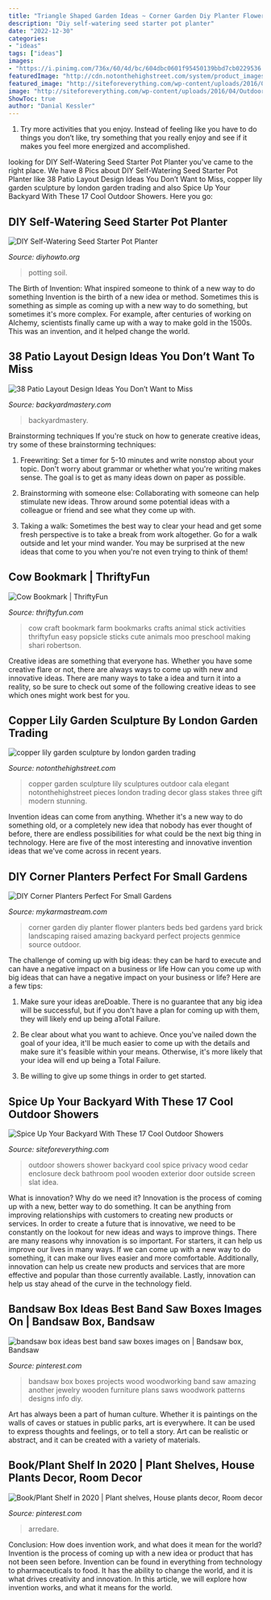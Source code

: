 ```yaml
---
title: "Triangle Shaped Garden Ideas ~ Corner Garden Diy Planter Flower Planters Beds Bed Gardens Yard Brick Landscaping Raised Amazing Backyard Perfect Projects Genmice Source Outdoor"
description: "Diy self-watering seed starter pot planter"
date: "2022-12-30"
categories:
- "ideas"
tags: ["ideas"]
images:
- "https://i.pinimg.com/736x/60/4d/bc/604dbc0601f95450139bbd7cb0229536.jpg"
featuredImage: "http://cdn.notonthehighstreet.com/system/product_images/images/000/846/221/original_new-copper-lily-garden-sculpture.jpg"
featured_image: "http://siteforeverything.com/wp-content/uploads/2016/04/Outdoor-Shower-14.jpg"
image: "http://siteforeverything.com/wp-content/uploads/2016/04/Outdoor-Shower-14.jpg"
ShowToc: true
author: "Danial Kessler"
---
```



1. Try more activities that you enjoy. Instead of feeling like you have to do things you don’t like, try something that you really enjoy and see if it makes you feel more energized and accomplished. 

	

		
looking for DIY Self-Watering Seed Starter Pot Planter you've came to the right place. We have 8 Pics about DIY Self-Watering Seed Starter Pot Planter like 38 Patio Layout Design Ideas You Don’t Want to Miss, copper lily garden sculpture by london garden trading and also Spice Up Your Backyard With These 17 Cool Outdoor Showers. Here you go:
		
    
## DIY Self-Watering Seed Starter Pot Planter

<img loading=lazy src="https://www.diyhowto.org/wp-content/uploads/2015/12/DIYHowto-DIY-Self-Watering-Seed-Starter-Pot-Planter1.jpg" onerror="this.onerror=null;this.src='https://tse3.mm.bing.net/th?id=OIP.uVNl_RwVZPHyURGsKYNN3gHaLH&amp;pid=15.1';" alt="DIY Self-Watering Seed Starter Pot Planter">

_Source: diyhowto.org_

>potting soil. 

	

The Birth of Invention: What inspired someone to think of a new way to do something
Invention is the birth of a new idea or method. Sometimes this is something as simple as coming up with a new way to do something, but sometimes it's more complex. For example, after centuries of working on Alchemy, scientists finally came up with a way to make gold in the 1500s. This was an invention, and it helped change the world.

    
## 38 Patio Layout Design Ideas You Don’t Want To Miss

<img loading=lazy src="http://backyardmastery.com/wp-content/uploads/2017/05/1-patio-layout-design-ideas.jpg" onerror="this.onerror=null;this.src='https://tse1.mm.bing.net/th?id=OIP.0s28DLBz0f4BYufKV3OzZQHaI9&amp;pid=15.1';" alt="38 Patio Layout Design Ideas You Don’t Want to Miss">

_Source: backyardmastery.com_

>backyardmastery. 

	

Brainstorming techniques
If you're stuck on how to generate creative ideas, try some of these brainstorming techniques:
1. Freewriting: Set a timer for 5-10 minutes and write nonstop about your topic. Don't worry about grammar or whether what you're writing makes sense. The goal is to get as many ideas down on paper as possible.

2. Brainstorming with someone else: Collaborating with someone can help stimulate new ideas. Throw around some potential ideas with a colleague or friend and see what they come up with.

3. Taking a walk: Sometimes the best way to clear your head and get some fresh perspective is to take a break from work altogether. Go for a walk outside and let your mind wander. You may be surprised at the new ideas that come to you when you're not even trying to think of them!

    
## Cow Bookmark | ThriftyFun

<img loading=lazy src="http://img.thrfun.com/img/014/259/cow_bookmark_1_fancy.jpg" onerror="this.onerror=null;this.src='https://tse3.mm.bing.net/th?id=OIP.RBelBx71vopUrMiTrzEcbgHaK-&amp;pid=15.1';" alt="Cow Bookmark | ThriftyFun">

_Source: thriftyfun.com_

>cow craft bookmark farm bookmarks crafts animal stick activities thriftyfun easy popsicle sticks cute animals moo preschool making shari robertson. 

	

Creative ideas are something that everyone has. Whether you have some creative flare or not, there are always ways to come up with new and innovative ideas. There are many ways to take a idea and turn it into a reality, so be sure to check out some of the following creative ideas to see which ones might work best for you.

    
## Copper Lily Garden Sculpture By London Garden Trading

<img loading=lazy src="http://cdn.notonthehighstreet.com/system/product_images/images/000/846/221/original_new-copper-lily-garden-sculpture.jpg" onerror="this.onerror=null;this.src='https://tse2.mm.bing.net/th?id=OIP.zM7QYq77hyC-751GFNlG-QHaHa&amp;pid=15.1';" alt="copper lily garden sculpture by london garden trading">

_Source: notonthehighstreet.com_

>copper garden sculpture lily sculptures outdoor cala elegant notonthehighstreet pieces london trading decor glass stakes three gift modern stunning. 

	

Invention ideas can come from anything. Whether it's a new way to do something old, or a completely new idea that nobody has ever thought of before, there are endless possibilities for what could be the next big thing in technology. Here are five of the most interesting and innovative invention ideas that we've come across in recent years.

    
## DIY Corner Planters Perfect For Small Gardens

<img loading=lazy src="https://mykarmastream.com/wp-content/uploads/2017/05/corner-planters-7.jpg" onerror="this.onerror=null;this.src='https://tse1.mm.bing.net/th?id=OIP.La3XS-WJ347n5HwKqZJ6IgHaH6&amp;pid=15.1';" alt="DIY Corner Planters Perfect For Small Gardens">

_Source: mykarmastream.com_

>corner garden diy planter flower planters beds bed gardens yard brick landscaping raised amazing backyard perfect projects genmice source outdoor. 

	

The challenge of coming up with big ideas: they can be hard to execute and can have a negative impact on a business or life
How can you come up with big ideas that can have a negative impact on your business or life? Here are a few tips: 
1. Make sure your ideas areDoable. There is no guarantee that any big idea will be successful, but if you don't have a plan for coming up with them, they will likely end up being aTotal Failure. 

2. Be clear about what you want to achieve. Once you've nailed down the goal of your idea, it'll be much easier to come up with the details and make sure it's feasible within your means. Otherwise, it's more likely that your idea will end up being a Total Failure. 

3. Be willing to give up some things in order to get started.

    
## Spice Up Your Backyard With These 17 Cool Outdoor Showers

<img loading=lazy src="http://siteforeverything.com/wp-content/uploads/2016/04/Outdoor-Shower-14.jpg" onerror="this.onerror=null;this.src='https://tse3.mm.bing.net/th?id=OIP.BDr3IiVnvqgPbUsuLBi2OgHaJ4&amp;pid=15.1';" alt="Spice Up Your Backyard With These 17 Cool Outdoor Showers">

_Source: siteforeverything.com_

>outdoor showers shower backyard cool spice privacy wood cedar enclosure deck bathroom pool wooden exterior door outside screen slat idea. 

	

What is innovation? Why do we need it?
Innovation is the process of coming up with a new, better way to do something. It can be anything from improving relationships with customers to creating new products or services. In order to create a future that is innovative, we need to be constantly on the lookout for new ideas and ways to improve things.
There are many reasons why innovation is so important. For starters, it can help us improve our lives in many ways. If we can come up with a new way to do something, it can make our lives easier and more comfortable. Additionally, innovation can help us create new products and services that are more effective and popular than those currently available. Lastly, innovation can help us stay ahead of the curve in the technology field.

    
## Bandsaw Box Ideas Best Band Saw Boxes Images On | Bandsaw Box, Bandsaw

<img loading=lazy src="https://i.pinimg.com/736x/e0/71/4d/e0714dda484bccdc2131c666b12c794e.jpg" onerror="this.onerror=null;this.src='https://tse1.mm.bing.net/th?id=OIP.O-nJCC0btQlc5HgNuOUfCwHaJ3&amp;pid=15.1';" alt="bandsaw box ideas best band saw boxes images on | Bandsaw box, Bandsaw">

_Source: pinterest.com_

>bandsaw box boxes projects wood woodworking band saw amazing another jewelry wooden furniture plans saws woodwork patterns designs info diy. 

	

Art has always been a part of human culture. Whether it is paintings on the walls of caves or statues in public parks, art is everywhere. It can be used to express thoughts and feelings, or to tell a story. Art can be realistic or abstract, and it can be created with a variety of materials.

    
## Book/Plant Shelf In 2020 | Plant Shelves, House Plants Decor, Room Decor

<img loading=lazy src="https://i.pinimg.com/736x/60/4d/bc/604dbc0601f95450139bbd7cb0229536.jpg" onerror="this.onerror=null;this.src='https://tse4.mm.bing.net/th?id=OIP.m-vr_XBJYpe-f0-1VJ7RsAHaLG&amp;pid=15.1';" alt="Book/Plant Shelf in 2020 | Plant shelves, House plants decor, Room decor">

_Source: pinterest.com_

>arredare. 

	

Conclusion: How does invention work, and what does it mean for the world?
Invention is the process of coming up with a new idea or product that has not been seen before. Invention can be found in everything from technology to pharmaceuticals to food. It has the ability to change the world, and it is what drives creativity and innovation. In this article, we will explore how invention works, and what it means for the world.

